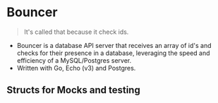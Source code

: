 # Bouncer
> It's called that because it check ids.

* Bouncer is a database API server that receives an array of id's and checks for
their presence in a database, leveraging the speed and efficiency of a MySQL/Postgres
server.
* Written with Go, Echo (v3) and Postgres.

## Structs for Mocks and testing
